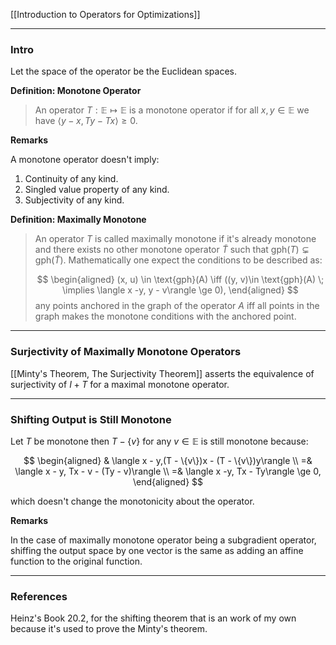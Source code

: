[[Introduction to Operators for Optimizations]]

---
### **Intro**

Let the space of the operator be the Euclidean spaces. 

**Definition: Monotone Operator**

> An operator $T: \mathbb E \mapsto \mathbb E$ is a monotone operator if for all $x, y \in \mathbb E$ we have $\langle y - x, Ty - Tx\rangle \ge 0$. 

**Remarks**

A monotone operator doesn't imply: 
1. Continuity of any kind. 
2. Singled value property of any kind. 
3. Subjectivity of any kind. 


**Definition: Maximally Monotone**
> An operator $T$ is called maximally monotone if it's already monotone and there exists no other monotone operator $\widetilde T$ such that $\text{gph}(T)\subsetneq \text{gph}(\widetilde T)$. Mathematically one expect the conditions to be described as: 
>
> $$
> \begin{aligned}
>     (x, u) \in \text{gph}(A) \iff 
>     ((y, v)\in \text{gph}(A) \; \implies \langle x -y, y - v\rangle \ge 0),
> \end{aligned}
> $$
> any points anchored in the graph of the operator $A$ iff all points in the graph makes the monotone conditions with the anchored point. 

---
### **Surjectivity of Maximally Monotone Operators**

[[Minty's Theorem, The Surjectivity Theorem]] asserts the equivalence of surjectivity of $I + T$ for a maximal monotone operator. 

---
### **Shifting Output is Still Monotone**

Let $T$ be monotone then $T - \{v\}$ for any $v \in \mathbb E$ is still monotone because: 

$$
\begin{aligned}
    & \langle x - y,(T - \{v\})x - (T - \{v\})y\rangle 
    \\
    =& \langle x - y, Tx - v - (Ty - v)\rangle 
    \\
    =& \langle x -y, Tx - Ty\rangle \ge 0, 
\end{aligned}
$$

which doesn't change the monotonicity about the operator. 

**Remarks**

In the case of maximally monotone operator being a subgradient operator, shiffing the output space by one vector is the same as adding an affine function to the original function. 


---
### **References**

Heinz's Book 20.2, for the shifting theorem that is an work of my own because it's used to prove the Minty's theorem. 